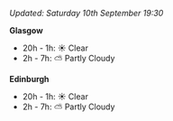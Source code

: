 *Updated: Saturday 10th September 19:30*

**Glasgow**

* 20h - 1h: :sunny: Clear
* 2h - 7h: :partly_sunny: Partly Cloudy

**Edinburgh**

* 20h - 1h: :sunny: Clear
* 2h - 7h: :partly_sunny: Partly Cloudy
